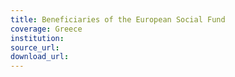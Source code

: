 ```yaml
---
title: Beneficiaries of the European Social Fund
coverage: Greece
institution: 
source_url: 
download_url: 
---
```

